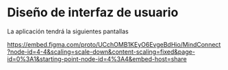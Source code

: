 # Diseño de interfaz de usuario

La aplicación tendrá la siguientes pantallas

https://embed.figma.com/proto/UCchOMB1KEyO6EvgeBdHio/MindConnect?node-id=4-4&scaling=scale-down&content-scaling=fixed&page-id=0%3A1&starting-point-node-id=4%3A4&embed-host=share

